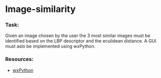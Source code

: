 # Image-similarity

### **Task**: 

Given an image chosen by the user the 3 most similar images must be identified based on the LBP descriptor and the eculidean distance. A GUI must aslo be implemented using wxPython.

### **Resources**: 
- [wxPython](https://wxpython.org/)
